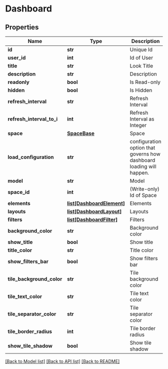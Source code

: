# Dashboard

## Properties
Name | Type | Description | Notes
------------ | ------------- | ------------- | -------------
**id** | **str** | Unique Id | [optional] 
**user_id** | **int** | Id of User | [optional] 
**title** | **str** | Look Title | [optional] 
**description** | **str** | Description | [optional] 
**readonly** | **bool** | Is Read-only | [optional] 
**hidden** | **bool** | Is Hidden | [optional] 
**refresh_interval** | **str** | Refresh Interval | [optional] 
**refresh_interval_to_i** | **int** | Refresh Interval as Integer | [optional] 
**space** | [**SpaceBase**](SpaceBase.md) | Space | [optional] 
**load_configuration** | **str** | configuration option that governs how dashboard loading will happen. | [optional] 
**model** | **str** | Model | [optional] 
**space_id** | **int** | (Write-only) Id of Space | [optional] 
**elements** | [**list[DashboardElement]**](DashboardElement.md) | Elements | [optional] 
**layouts** | [**list[DashboardLayout]**](DashboardLayout.md) | Layouts | [optional] 
**filters** | [**list[DashboardFilter]**](DashboardFilter.md) | Filters | [optional] 
**background_color** | **str** | Background color | [optional] 
**show_title** | **bool** | Show title | [optional] 
**title_color** | **str** | Title color | [optional] 
**show_filters_bar** | **bool** | Show filters bar | [optional] 
**tile_background_color** | **str** | Tile background color | [optional] 
**tile_text_color** | **str** | Tile text color | [optional] 
**tile_separator_color** | **str** | Tile separator color | [optional] 
**tile_border_radius** | **int** | Tile border radius | [optional] 
**show_tile_shadow** | **bool** | Show tile shadow  | [optional] 

[[Back to Model list]](../README.md#documentation-for-models) [[Back to API list]](../README.md#documentation-for-api-endpoints) [[Back to README]](../README.md)


